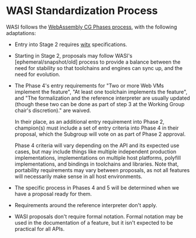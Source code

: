 # WASI Standardization Process

WASI follows the [WebAssembly CG Phases process], with the following adaptations:

 - Entry into Stage 2 requires [witx] specifications.

 - Starting in Stage 2, proposals may follow WASI's [ephemeral/snapshot/old] process
   to provide a balance between the need for stability so that toolchains and engines
   can sync up, and the need for evolution.

 - The Phase 4's entry requirements for "Two or more Web VMs implement the feature",
   "At least one toolchain implements the feature", and "The formalization and the
   reference interpreter are usually updated (though these two can be done as part
   of step 3 at the Working Group chair's discretion)." are waived.

   In their place, as an additional entry requirement into Phase 2, champion(s) must
   include a set of entry criteria into Phase 4 in their proposal, which the Subgroup
   will vote on as part of Phase 2 approval.

   Phase 4 criteria will vary depending on the API and its expected use cases,
   but may include things like multiple independent production implementations,
   implementations on multiple host platforms, polyfill implementations, and
   bindings in toolchains and libraries. Note that, portability requirements may
   vary between proposals, as not all features will necessarily make sense in all
   host environments.

 - The specific process in Phases 4 and 5 will be determined when we have a
   proposal ready for them.

 - Requirements around the reference interpreter don't apply.

 - WASI proposals don't require formal notation. Formal notation may be used in the
   documentation of a feature, but it isn't expected to be practical for all APIs.

[WebAssembly CG Phases process]: https://github.com/WebAssembly/meetings/blob/master/process/phases.md
[witx]: https://github.com/WebAssembly/WASI/blob/master/docs/witx.md
[ephemeral/snapshot/old process]: https://github.com/WebAssembly/WASI/blob/master/phases/README.md
